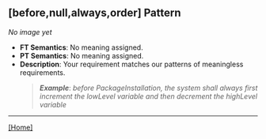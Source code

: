 ## [before,null,always,order] Pattern
_No image yet_
 * **FT Semantics**: No meaning assigned.
 * **PT Semantics**: No meaning assigned.
 * **Description**: Your requirement matches our patterns of meaningless requirements.
   > **_Example_**: _before PackageInstallation,  the system shall always first  increment the lowLevel variable and then  decrement the highLevel variable_   
***
[[Home]](../semantics.md)